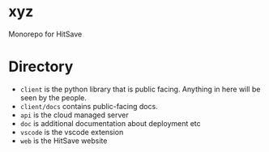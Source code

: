 # xyz

Monorepo for HitSave

# Directory

- `client` is the python library that is public facing. Anything in here will be
  seen by the people.
- `client/docs` contains public-facing docs.
- `api` is the cloud managed server
- `doc` is additional documentation about deployment etc
- `vscode` is the vscode extension
- `web` is the HitSave website

